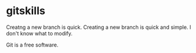 # gitskills
Creatng a new branch is quick.
Creating a new branch is quick and simple.
I don't know what to modify.

Git is a free software.
